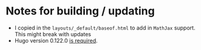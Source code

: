 # Notes for building / updating

* I copied in the `layouts/_default/baseof.html` to add in `MathJax` support. This might break with updates
* Hugo version 0.122.0 [is required](https://github.com/schnerring/hugo-theme-gruvbox/issues/259).

